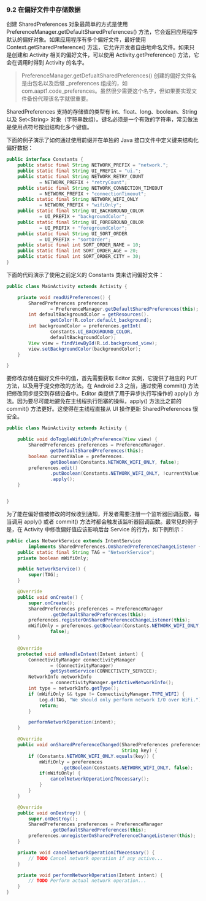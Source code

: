 ### 9.2 在偏好文件中存储数据

创建 SharedPreferences 对象最简单的方式是使用 PreferenceManager.getDefaultSharedPreferences() 方法，它会返回应用程序默认的偏好对象。如果应用程序有多个偏好文件，最好使用 Context.getSharedPreference() 方法，它允许开发者自由地命名文件。如果只是创建和 Activity 相关的偏好文件，可以使用 Activity.getPreference() 方法，它会在调用时得到 Activity 的名字。

> PreferenceManager.getDefualtSharedPreferences() 创建的偏好文件名是由包名以及后缀 _preferences 组成的，如 com.aapt1.code_preferences。虽然很少需要这个名字，但如果要实现文件备份代理该名字就很重要。

SharedPreferences 支持的存储值的类型有 int、float、long、boolean、String 以及 Set\<String> 对象（字符串数组）。键名必须是一个有效的字符串，常见做法是使用点符号按组结构化多个键值。

下面的例子演示了如何通过使用前缀并在单独的 Java 接口文件中定义键来结构化偏好数据：

```java
public interface Constants {
    public static final String NETWORK_PREFIX = "network.";
    public static final String UI_PREFIX = "ui.";
    public static final String NETWORK_RETRY_COUNT
            = NETWORK_PREFIX + "retryCount";
    public static final String NETWORK_CONNECTION_TIMEOUT
            = NETWORK_PREFIX + "connectionTimeout";
    public static final String NETWORK_WIFI_ONLY
            = NETWORK_PREFIX + "wifiOnly";
    public static final String UI_BACKGROUND_COLOR
            = UI_PREFIX + "backgroundColor";
    public static final String UI_FOREGROUND_COLOR
            = UI_PREFIX + "foregroundColor";
    public static final String UI_SORT_ORDER
            = UI_PREFIX + "sortOrder";
    public static final int SORT_ORDER_NAME = 10;
    public static final int SORT_ORDER_AGE = 20;
    public static final int SORT_ORDER_CITY = 30;
}
```

下面的代码演示了使用之前定义的 Constants 类来访问偏好文件：

```java
public class MainActivity extends Activity {

    private void readUiPreferences() {
        SharedPreferences preferences
                = PreferenceManager.getDefaultSharedPreferences(this);
        int defaultBackgroundColor = getResources().
                getColor(R.color.default_background);
        int backgroundColor = preferences.getInt(
                Constants.UI_BACKGROUND_COLOR,
                defaultBackgroundColor);
        View view = findViewById(R.id.background_view);
        view.setBackgroundColor(backgroundColor);
    }

}
```

要修改存储在偏好文件中的值，首先需要获取 Editor 实例，它提供了相应的 PUT 方法，以及用于提交修改的方法。在 Android 2.3 之前，通过使用 commit() 方法把修改同步提交到存储设备中。Editor 类提供了用于异步执行写操作的 apply() 方法。因为要尽可能地避免在主线程执行阻塞的操纵，apply() 方法比之前的 commit() 方法更好。这使得在主线程直接从 UI 操作更新 SharedPreferences 很安全。

```java
public class MainActivity extends Activity {

    public void doToggleWifiOnlyPreference(View view) {
        SharedPreferences preferences = PreferenceManager.
                getDefaultSharedPreferences(this);
        boolean currentValue = preferences.
                getBoolean(Constants.NETWORK_WIFI_ONLY, false);
        preferences.edit()
                .putBoolean(Constants.NETWORK_WIFI_ONLY, !currentValue)
                .apply();
    }


}
```

为了能在偏好值被修改的时候收到通知，开发者需要注册一个监听器回调函数，每当调用 apply() 或者 commit() 方法时都会触发该监听器回调函数。最常见的例子是，在 Activity 中修改偏好值应该影响后台 Service 的行为，如下例所示：

```java
public class NetworkService extends IntentService
        implements SharedPreferences.OnSharedPreferenceChangeListener {
    public static final String TAG = "NetworkService";
    private boolean mWifiOnly;

    public NetworkService() {
        super(TAG);
    }

    @Override
    public void onCreate() {
        super.onCreate();
        SharedPreferences preferences = PreferenceManager
                .getDefaultSharedPreferences(this);
        preferences.registerOnSharedPreferenceChangeListener(this);
        mWifiOnly = preferences.getBoolean(Constants.NETWORK_WIFI_ONLY,
                false);
    }

    @Override
    protected void onHandleIntent(Intent intent) {
        ConnectivityManager connectivityManager
                = (ConnectivityManager)
                getSystemService(CONNECTIVITY_SERVICE);
        NetworkInfo networkInfo
                = connectivityManager.getActiveNetworkInfo();
        int type = networkInfo.getType();
        if (mWifiOnly && type != ConnectivityManager.TYPE_WIFI) {
            Log.d(TAG, "We should only perform network I/O over WiFi.");
            return;
        }

        performNetworkOperation(intent);
    }

    @Override
    public void onSharedPreferenceChanged(SharedPreferences preferences,
                                          String key) {
        if (Constants.NETWORK_WIFI_ONLY.equals(key)) {
            mWifiOnly = preferences
                    .getBoolean(Constants.NETWORK_WIFI_ONLY, false);
            if(mWifiOnly) {
                cancelNetworkOperationIfNecessary();
            }
        }
    }

    @Override
    public void onDestroy() {
        super.onDestroy();
        SharedPreferences preferences = PreferenceManager
                .getDefaultSharedPreferences(this);
        preferences.unregisterOnSharedPreferenceChangeListener(this);
    }

    private void cancelNetworkOperationIfNecessary() {
        // TODO Cancel network operation if any active...
    }

    private void performNetworkOperation(Intent intent) {
        // TODO Perform actual network operation...
    }
}
```

